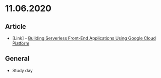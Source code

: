 # 11.06.2020

## Article

- \[Link\] - [Building Serverless Front-End Applications Using Google Cloud Platform](https://www.smashingmagazine.com/2020/11/serverless-frontend-applications-google-cloud-platform/)

## General

- Study day
